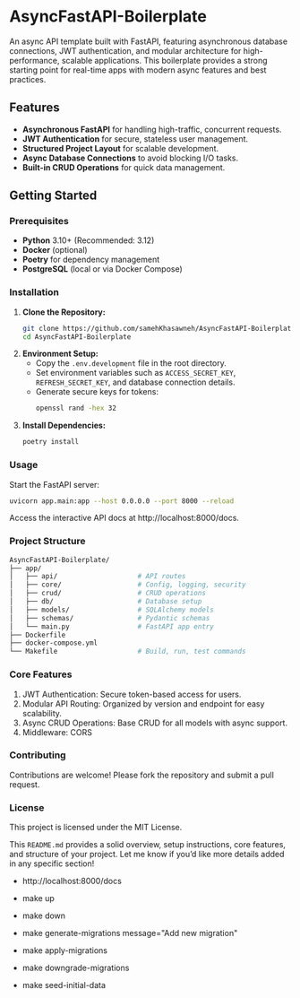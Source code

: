 # AsyncFastAPI-Boilerplate

An async API template built with FastAPI, featuring asynchronous database connections, JWT authentication, and modular architecture for high-performance, scalable applications. This boilerplate provides a strong starting point for real-time apps with modern async features and best practices.

## Features
- **Asynchronous FastAPI** for handling high-traffic, concurrent requests.
- **JWT Authentication** for secure, stateless user management.
- **Structured Project Layout** for scalable development.
- **Async Database Connections** to avoid blocking I/O tasks.
- **Built-in CRUD Operations** for quick data management.

## Getting Started

### Prerequisites
- **Python** 3.10+ (Recommended: 3.12)
- **Docker** (optional)
- **Poetry** for dependency management
- **PostgreSQL** (local or via Docker Compose)


### Installation

1. **Clone the Repository:**
   ```bash
   git clone https://github.com/samehKhasawneh/AsyncFastAPI-Boilerplate.git
   cd AsyncFastAPI-Boilerplate
   ```
2. **Environment Setup:**
   - Copy the `.env.development` file in the root directory.
   - Set environment variables such as `ACCESS_SECRET_KEY`, `REFRESH_SECRET_KEY`, and database connection details.
   - Generate secure keys for tokens:
     ```bash
     openssl rand -hex 32
     ```
3. **Install Dependencies:**
   ```bash
   poetry install
   ```

### Usage
  Start the FastAPI server:
  ```bash
  uvicorn app.main:app --host 0.0.0.0 --port 8000 --reload
  ```
Access the interactive API docs at http://localhost:8000/docs.

### Project Structure
  ```bash
  AsyncFastAPI-Boilerplate/
  ├── app/
  │   ├── api/                    # API routes
  │   ├── core/                   # Config, logging, security
  │   ├── crud/                   # CRUD operations
  │   ├── db/                     # Database setup
  │   ├── models/                 # SQLAlchemy models
  │   ├── schemas/                # Pydantic schemas
  │   └── main.py                 # FastAPI app entry
  ├── Dockerfile
  ├── docker-compose.yml
  └── Makefile                    # Build, run, test commands
  ```
   
### Core Features
1. JWT Authentication: Secure token-based access for users.
2. Modular API Routing: Organized by version and endpoint for easy scalability.
3. Async CRUD Operations: Base CRUD for all models with async support.
4. Middleware: CORS

### Contributing
Contributions are welcome! Please fork the repository and submit a pull request.

### License
This project is licensed under the MIT License.


This `README.md` provides a solid overview, setup instructions, core features, and structure of your project. Let me know if you’d like more details added in any specific section!


- http://localhost:8000/docs

- make up

- make down

- make generate-migrations message="Add new migration"

- make apply-migrations

- make downgrade-migrations

- make seed-initial-data
